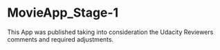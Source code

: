 # MovieApp_Stage-1
This App was published taking into consideration the Udacity Reviewers comments and required adjustments.
